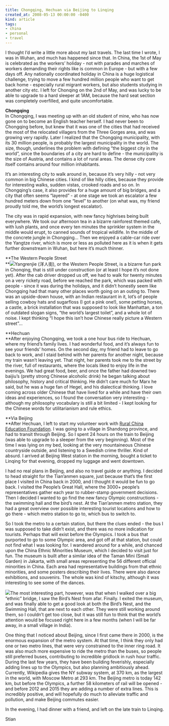 ```yaml
---
title: Chongqing, Hechuan via Beijing to Linqing
created_at: 2008-05-13 00:00:00 -0400
kind: article
tags:
- china
- personal
- travel
---
```


I thought I’d write a little more about my last travels. The last time I
wrote, I was in Wuhan, and much has happened since that. In China, the
1st of May is celebrated as the workers’ holiday - not with parades and
marches of workers demanding their rights like is common in Europe - but
with a few days off. Any nationally coordinated holiday in China is a
huge logistical challenge, trying to move a few hundred million people
who want to get back home - especially rural migrant workers, but also
students studying in another city etc. I left for Chonqing on the 2nd of
May, and was lucky to be able to upgrade to a hard sleeper at 1AM,
because the hard seat section was completely overfilled, and quite
uncomfortable.

**Chongqing**\
 In Chongqing, I was meeting up with an old student of mine, who has now
gone on to become an English teacher herself. I had never been to
Chongqing before, but knew that it was one of the cities that had
received the most of the relocated villagers from the Three Gorges area,
and was growing very rapidly. Later I realized that the Chongqing
municipality, with its 30 million people, is probably the largest
municipality in the world. The size, though, underlines the problem with
defining “the biggest city in the world”, since the boundaries of a city
are hard to define - the municipality is the size of Austria, and
contains a lot of rural areas. The dense city core itself contains
around four million inhabitants.

It’s an interesting city to walk around in, because it’s very hilly -
not very common in big Chinese cities. I kind of like hilly cities,
because they provide for interesting walks, sudden vistas, crooked roads
and so on. In Chongqing’s case, it also provides for a huge amount of
big bridges, and a city that often seems “layered” - at one stage we
took an escalator a few hundred meters down from one “level” to another
(on what was, my friend proudly told me, the world’s longest escalator).

The city was in rapid expansion, with new fancy highrises being built
everywhere. We took our afternoon tea in a bizarre rainforest themed
cafe, with lush plants, and once every ten minutes the sprinkler system
in the middle would erupt, to canned sounds of tropical wildlife. In the
middle of the concrete jungle in Chongqing… Then we enjoyed a cable-car
ride over the Yangtze river, which is more or less as polluted here as
it is when it gets further downstream in Wuhan, but here it’s much
thinner.

**The Western People Street\
**![](http://photo.yupoo.com/haibo/36012556dc78/small/)Yangrenjie
(洋人街), or the Western People Street, is a bizarre fun park in
Chonqing, that is still under construction (or at least I hope it’s not
done yet). After the cab driver dropped us off, we had to walk for
twenty minutes on a very rickety road, before we reached the park, which
was packed with people - since it was during the holidays, and it didn’t
honestly seem like Chongqing had that many other places worth going on
an outing to. There was an upside-down house, with an Indian restaurant
in it, lot’s of people selling cowboy hats and sugarfloss (I got a pink
one!), some petting horses, a castle, a brick installation that was
supposed to look like Manhattan, a ton of outdated slogan signs, “the
world’s largest toilet”, and a whole lot of noise. I kept thinking “I
hope this isn’t how Chinese really picture a Western street”…

**Hechuan\
**After enjoying Chongqing, we took a one hour bus ride to Hechuan,
where my friend’s family lives. I had wonderful food, and it’s always
fun to see your friends’ homes. On the second day, my friend had to
leave to go back to work, and I staid behind with her parents for
another night, because my train wasn’t leaving yet. That night, her
parents took me to the street by the river, full of restaurants, where
the locals liked to enjoy life in the evenings. We had great food, beer,
and once the father had downed two baijiu’s (pretty strong Chinese
alcoholic drink) he began talking about philosophy, history and critical
thinking. He didn’t care much for Marx he said, but he was a huge fan of
Hegel, and his dialectical thinking. I love coming across older Chinese
that have lived for a while and have their own ideas and experiences, so
I found the conversation very interesting - although my philosophy
vocabulary is still a bit limited - I kept looking for the Chinese words
for utilitarianism and rule ethics.

**Via Beijing\
**After Hechuan, I left to start my volunteer work with [Rural China
Education Foundation](http://ruralchina.org). I was going to a village
in Shandong province, and had to transit through Beijing. So I spent 24
hours on the train to Beijing (was able to upgrade to a sleeper from the
very beginning). Most of the time I was lying on my bed, looking at the
very mountaineous Chinese countryside outside, and listening to a
Swedish crime thriller. Kind of absurd. I arrived at Beijing West
station in the morning, bought a ticket to Linqing for that evening,
dropped my luggage and went downtown.

I had no real plans in Beijing, and also no travel guide or anything. I
decided to head straight for the Tian’anmen square, just because that’s
the first place I visited in China back in 2000, and I thought it would
be fun to go back. I visited the People’s Great Hall, where the 3000+
people’s representatives gather each year to rubber-stamp government
decisions. Then I decided I wanted to go find the new fancy Olympic
constructions - the swimming hall and the bird’s nest. At the Tian’anmen
metro station, they had a great overview over possible interesting
tourist locations and how to go there - which metro station to go to,
which bus to switch to.

So I took the metro to a certain station, but there the clues ended -
the bus I was supposed to take didn’t exist, and there was no more
indication for tourists. Perhaps that will exist before the Olympics. I
took a bus that purported to go to some Olympic area, and got off at
that station, but could not find what I was looking for. I wandered
around for a while, and chanced upon the China Ethnic Minorities Museum,
which I decided to visit just for fun. The museum is built after a
similar idea of the Taman Mini (Small Garden) in Jakarta, with small
areas representing the 56 different official minorities in China. Each
area had representative buildings from that ethnic minorities, and some
posters describing their lives. There were also dance exhibitions, and
souvenirs. The whole was kind of kitschy, although it was interesting to
see some of the dances.

![](http://photo.yupoo.com/redstone2005/714724b5e919/small/)The most
interesting part, however, was that when I walked over a big “ethnic”
bridge, I saw the Bird’s Nest from afar. Finally. I exited the museum,
and was finally able to get a good look at both the Bird’s Nest, and the
Swimming Hall, that are next to each other. They were still working
around them, so I couldn’t get too close, but it was still fun to think
that the world’s attention would be focused right here in a few months
(when I will be far away, in a small village in India).

One thing that I noticed about Beijing, since I first came there in
2000, is the enormous expansion of the metro system. At that time, I
think they only had one or two metro lines, that were very constrained
to the inner ring road. It was also much more expensive to ride the
metro than the buses, so people still preferred buses, contributing to
incredible gridlock in rush hour traffic. During the last few years,
they have been building feverishly, especially adding lines up to the
Olympics, but also planning ambitiously ahead. Currently, Wikipedia
gives the NY subway system, at 370 km, as the largest in the world, with
Moscow Metro at 293 km. The Beijing metro is today 142 km, but before
the Olympics, a further 58 kilometers of rail will be opened - and
before 2012 and 2015 they are adding a number of extra lines. This is
incredibly positive, and will hopefully do much to alleviate traffic and
pollution, and make Beijing commutes easier.

In the evening, I had dinner with a friend, and left on the late train
to Linqing.

Stian
